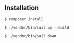 ## Installation
```shell
$ composer install

$ ./vendor/bin/sail up --build

$ ./vendor/bin/sail down
```
